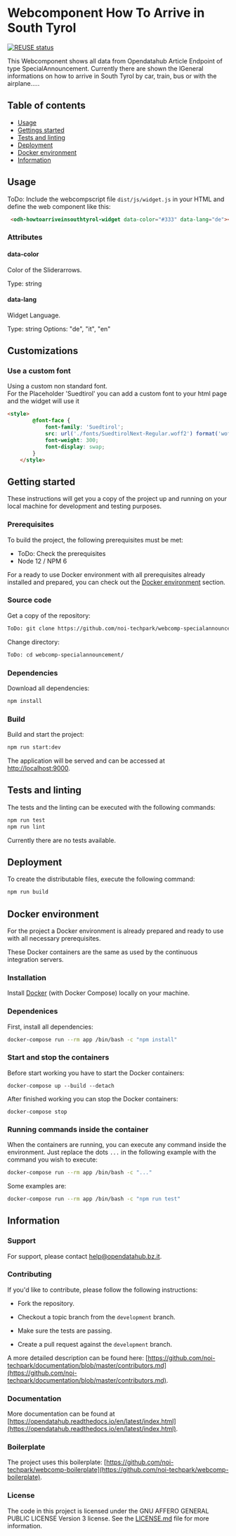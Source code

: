 # Webcomponent How To Arrive in South Tyrol

[![REUSE status](https://api.reuse.software/badge/github.com/noi-techpark/webcomp-boilerplate)](https://api.reuse.software/info/github.com/noi-techpark/webcomp-boilerplate)

This Webcomponent shows all data from Opendatahub Article Endpoint of type SpecialAnnouncement. Currently there are shown the lGeneral informations on how to arrive in South Tyrol by car, train, bus or with the airplane.....

## Table of contents

- [Usage](#usage)
- [Gettings started](#getting-started)
- [Tests and linting](#tests-and-linting)
- [Deployment](#deployment)
- [Docker environment](#docker-environment)
- [Information](#information)

## Usage

ToDo: Include the webcompscript file `dist/js/widget.js` in your HTML and define the web component like this:

```html
 <odh-howtoarriveinsouthtyrol-widget data-color="#333" data-lang="de"></odh-howtoarriveinsouthtyrol-widget>
```

### Attributes

#### data-color

Color of the Sliderarrows.

Type: string


#### data-lang

Widget Language.

Type: string
Options: "de", "it", "en"

## Customizations

### Use a custom font

Using a custom non standard font.  
For the Placeholder 'Suedtirol' you can add a custom font to your html page and the widget will use it
```html
<style>
		@font-face {
			font-family: 'Suedtirol';
			src: url('./fonts/SuedtirolNext-Regular.woff2') format('woff2');
			font-weight: 300;
			font-display: swap;
		}
	</style>
```

## Getting started

These instructions will get you a copy of the project up and running
on your local machine for development and testing purposes.

### Prerequisites

To build the project, the following prerequisites must be met:

- ToDo: Check the prerequisites
- Node 12 / NPM 6

For a ready to use Docker environment with all prerequisites already installed and prepared, you can check out the [Docker environment](#docker-environment) section.

### Source code

Get a copy of the repository:

```bash
ToDo: git clone https://github.com/noi-techpark/webcomp-specialannouncement.git
```

Change directory:

```bash
ToDo: cd webcomp-specialannouncement/
```

### Dependencies

Download all dependencies:

```bash
npm install
```

### Build

Build and start the project:

```bash
npm run start:dev
```

The application will be served and can be accessed at [http://localhost:9000](http://localhost:9000).

## Tests and linting

The tests and the linting can be executed with the following commands:

```bash
npm run test
npm run lint
```

Currently there are no tests available.

## Deployment

To create the distributable files, execute the following command:

```bash
npm run build
```

## Docker environment

For the project a Docker environment is already prepared and ready to use with all necessary prerequisites.

These Docker containers are the same as used by the continuous integration servers.

### Installation

Install [Docker](https://docs.docker.com/install/) (with Docker Compose) locally on your machine.

### Dependenices

First, install all dependencies:

```bash
docker-compose run --rm app /bin/bash -c "npm install"
```

### Start and stop the containers

Before start working you have to start the Docker containers:

```
docker-compose up --build --detach
```

After finished working you can stop the Docker containers:

```
docker-compose stop
```

### Running commands inside the container

When the containers are running, you can execute any command inside the environment. Just replace the dots `...` in the following example with the command you wish to execute:

```bash
docker-compose run --rm app /bin/bash -c "..."
```

Some examples are:

```bash
docker-compose run --rm app /bin/bash -c "npm run test"
```

## Information

### Support

For support, please contact [help@opendatahub.bz.it](mailto:help@opendatahub.bz.it).

### Contributing

If you'd like to contribute, please follow the following instructions:

- Fork the repository.

- Checkout a topic branch from the `development` branch.

- Make sure the tests are passing.

- Create a pull request against the `development` branch.

A more detailed description can be found here: [https://github.com/noi-techpark/documentation/blob/master/contributors.md](https://github.com/noi-techpark/documentation/blob/master/contributors.md).

### Documentation

More documentation can be found at [https://opendatahub.readthedocs.io/en/latest/index.html](https://opendatahub.readthedocs.io/en/latest/index.html).

### Boilerplate

The project uses this boilerplate: [https://github.com/noi-techpark/webcomp-boilerplate](https://github.com/noi-techpark/webcomp-boilerplate).

### License

The code in this project is licensed under the GNU AFFERO GENERAL PUBLIC LICENSE Version 3 license. See the [LICENSE.md](LICENSE.md) file for more information.
